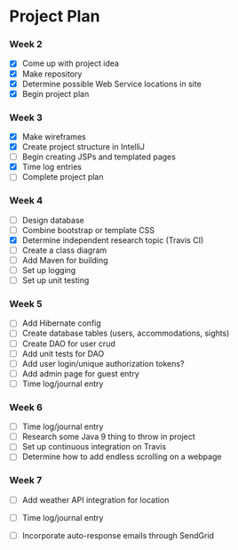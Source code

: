 # Project Plan

### Week 2
- [X] Come up with project idea
- [X] Make repository
- [X] Determine possible Web Service locations in site
- [X] Begin project plan

### Week 3
- [X] Make wireframes
- [X] Create project structure in IntelliJ
- [ ] Begin creating JSPs and templated pages
- [X] Time log entries
- [ ] Complete project plan

### Week 4
- [ ] Design database
- [ ] Combine bootstrap or template CSS
- [X] Determine independent research topic (Travis CI)
- [ ] Create a class diagram
- [ ] Add Maven for building
- [ ] Set up logging
- [ ] Set up unit testing

### Week 5
- [ ] Add Hibernate config
- [ ] Create database tables (users, accommodations, sights)
- [ ] Create DAO for user crud
- [ ] Add unit tests for DAO
- [ ] Add user login/unique authorization tokens?
- [ ] Add admin page for guest entry
- [ ] Time log/journal entry

### Week 6
- [ ] Time log/journal entry
- [ ] Research some Java 9 thing to throw in project
- [ ] Set up continuous integration on Travis
- [ ] Determine how to add endless scrolling on a webpage

### Week 7
- [ ] Add weather API integration for location
- [ ] Time log/journal entry
- [ ] Incorporate auto-response emails through SendGrid

